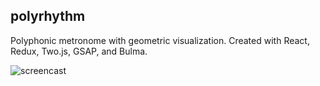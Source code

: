 ## polyrhythm

Polyphonic metronome with geometric visualization. Created with React, Redux, Two.js, GSAP, and Bulma.

![screencast](https://media.giphy.com/media/fUqqpOXqsR4abYw9Ay/giphy.gif)